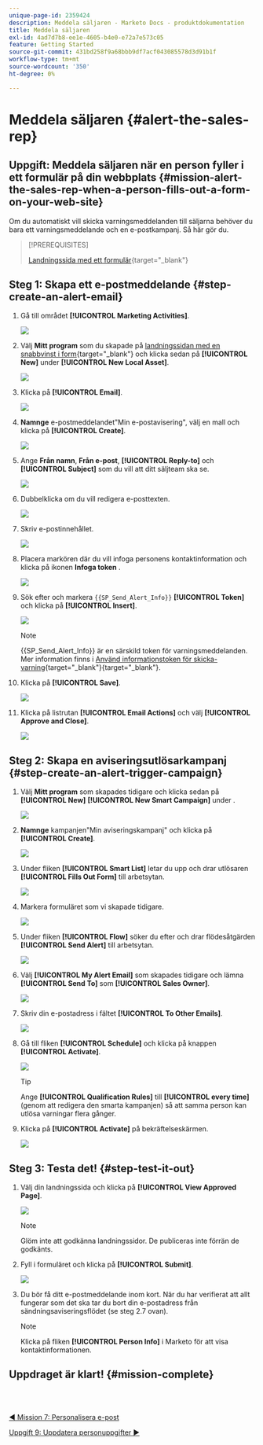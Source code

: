 ```yaml
---
unique-page-id: 2359424
description: Meddela säljaren - Marketo Docs - produktdokumentation
title: Meddela säljaren
exl-id: 4ad7d7b8-ee1e-4605-b4e0-e72a7e573c05
feature: Getting Started
source-git-commit: 431bd258f9a68bbb9df7acf043085578d3d91b1f
workflow-type: tm+mt
source-wordcount: '350'
ht-degree: 0%

---
```


# Meddela säljaren {#alert-the-sales-rep}

## Uppgift: Meddela säljaren när en person fyller i ett formulär på din webbplats {#mission-alert-the-sales-rep-when-a-person-fills-out-a-form-on-your-web-site}

Om du automatiskt vill skicka varningsmeddelanden till säljarna behöver du bara ett varningsmeddelande och en e-postkampanj. Så här gör du.

>[!PREREQUISITES]
>
>[Landningssida med ett formulär](/help/marketo/getting-started/quick-wins/landing-page-with-a-form.md){target="_blank"}

## Steg 1: Skapa ett e-postmeddelande {#step-create-an-alert-email}

1. Gå till området **[!UICONTROL Marketing Activities]**.

   ![](assets/alert-the-sales-rep-1.png)

1. Välj **Mitt program** som du skapade på [landningssidan med en snabbvinst i form](/help/marketo/getting-started/quick-wins/landing-page-with-a-form.md){target="_blank"} och klicka sedan på **[!UICONTROL New]** under **[!UICONTROL New Local Asset]**.

   ![](assets/alert-the-sales-rep-2.png)

1. Klicka på **[!UICONTROL Email]**.

   ![](assets/alert-the-sales-rep-3.png)

1. **Namnge** e-postmeddelandet&quot;Min e-postavisering&quot;, välj en mall och klicka på **[!UICONTROL Create]**.

   ![](assets/alert-the-sales-rep-4.png)

1. Ange **Från namn**, **Från e-post**, **[!UICONTROL Reply-to]** och **[!UICONTROL Subject]** som du vill att ditt säljteam ska se.

   ![](assets/alert-the-sales-rep-5.png)

1. Dubbelklicka om du vill redigera e-posttexten.

   ![](assets/alert-the-sales-rep-6.png)

1. Skriv e-postinnehållet.

   ![](assets/alert-the-sales-rep-7.png)

1. Placera markören där du vill infoga personens kontaktinformation och klicka på ikonen **Infoga token** .

   ![](assets/alert-the-sales-rep-8.png)

1. Sök efter och markera `{{SP_Send_Alert_Info}}` **[!UICONTROL Token]** och klicka på **[!UICONTROL Insert]**.

   ![](assets/alert-the-sales-rep-9.png)

   >[!NOTE]
   >
   >{{SP_Send_Alert_Info}} är en särskild token för varningsmeddelanden. Mer information finns i [Använd informationstoken för skicka-varning](/help/marketo/product-docs/email-marketing/general/using-tokens/use-the-send-alert-info-token.md){target="_blank"}{target="_blank"}.

1. Klicka på **[!UICONTROL Save]**.

   ![](assets/alert-the-sales-rep-10.png)

1. Klicka på listrutan **[!UICONTROL Email Actions]** och välj **[!UICONTROL Approve and Close]**.

   ![](assets/alert-the-sales-rep-11.png)

## Steg 2: Skapa en aviseringsutlösarkampanj {#step-create-an-alert-trigger-campaign}

1. Välj **Mitt program** som skapades tidigare och klicka sedan på **[!UICONTROL New]** **[!UICONTROL New Smart Campaign]** under .

   ![](assets/alert-the-sales-rep-12.png)

1. **Namnge** kampanjen&quot;Min aviseringskampanj&quot; och klicka på **[!UICONTROL Create]**.

   ![](assets/alert-the-sales-rep-13.png)

1. Under fliken **[!UICONTROL Smart List]** letar du upp och drar utlösaren **[!UICONTROL Fills Out Form]** till arbetsytan.

   ![](assets/alert-the-sales-rep-14.png)

1. Markera formuläret som vi skapade tidigare.

   ![](assets/alert-the-sales-rep-15.png)

1. Under fliken **[!UICONTROL Flow]** söker du efter och drar flödesåtgärden **[!UICONTROL Send Alert]** till arbetsytan.

   ![](assets/alert-the-sales-rep-16.png)

1. Välj **[!UICONTROL My Alert Email]** som skapades tidigare och lämna **[!UICONTROL Send To]** som **[!UICONTROL Sales Owner]**.

   ![](assets/alert-the-sales-rep-17.png)

1. Skriv din e-postadress i fältet **[!UICONTROL To Other Emails]**.

   ![](assets/alert-the-sales-rep-18.png)

1. Gå till fliken **[!UICONTROL Schedule]** och klicka på knappen **[!UICONTROL Activate]**.

   ![](assets/alert-the-sales-rep-19.png)

   >[!TIP]
   >
   >Ange **[!UICONTROL Qualification Rules]** till **[!UICONTROL every time]** (genom att redigera den smarta kampanjen) så att samma person kan utlösa varningar flera gånger.

1. Klicka på **[!UICONTROL Activate]** på bekräftelseskärmen.

   ![](assets/alert-the-sales-rep-20.png)

## Steg 3: Testa det! {#step-test-it-out}

1. Välj din landningssida och klicka på **[!UICONTROL View Approved Page]**.

   ![](assets/alert-the-sales-21.png)

   >[!NOTE]
   >
   >Glöm inte att godkänna landningssidor. De publiceras inte förrän de godkänts.

1. Fyll i formuläret och klicka på **[!UICONTROL Submit]**.

   ![](assets/alert-the-sales-22.png)

1. Du bör få ditt e-postmeddelande inom kort. När du har verifierat att allt fungerar som det ska tar du bort din e-postadress från sändningsaviseringsflödet (se steg 2.7 ovan).

   >[!NOTE]
   >
   >Klicka på fliken **[!UICONTROL Person Info]** i Marketo för att visa kontaktinformationen.

## Uppdraget är klart! {#mission-complete}

<br> 

[◄ Mission 7: Personalisera e-post](/help/marketo/getting-started/quick-wins/personalize-an-email.md)

[Uppgift 9: Uppdatera personuppgifter ►](/help/marketo/getting-started/quick-wins/update-person-data.md)

